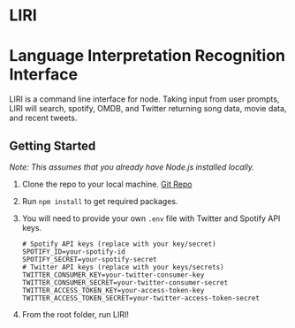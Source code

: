 # LIRI
# Language Interpretation Recognition Interface

LIRI is a command line interface for node.  Taking input from user prompts, LIRI will search, spotify, OMDB, and Twitter returning song data, movie data, and recent tweets.

## Getting Started

*Note: This assumes that you already have Node.js installed locally.*

1. Clone the repo to your local machine. [Git Repo](https://github.com/iangoodnight/LIRI.git)
1. Run ```npm install``` to get required packages.
1. You will need to provide your own ```.env``` file with Twitter and Spotify API keys.
	```
	# Spotify API keys (replace with your key/secret)
	SPOTIFY_ID=your-spotify-id
	SPOTIFY_SECRET=your-spotify-secret
	# Twitter API keys (replace with your keys/secrets)
	TWITTER_CONSUMER_KEY=your-twitter-consumer-key
	TWITTER_CONSUMER_SECRET=your-twitter-consumer-secret
	TWITTER_ACCESS_TOKEN_KEY=your-access-token-key
	TWITTER_ACCESS_TOKEN_SECRET=your-twitter-access-token-secret
	```

1. From the root folder, run LIRI!



